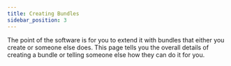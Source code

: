 ```yaml
---
title: Creating Bundles
sidebar_position: 3
---
```


The point of the software is for you to extend it with bundles that either you
create or someone else does. This page tells you the overall details of creating
a bundle or telling someone else how they can do it for you.
